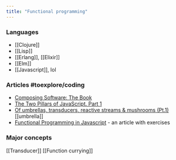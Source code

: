 ```yaml
---
title: "Functional programming"
---
```


### Languages
- [[Clojure]]
- [[Lisp]]
- [[Erlang]], [[Elixir]]
- [[Elm]]
- [[Javascript]], lol

### Articles #toexplore/coding 
- [Composing Software: The Book](https://medium.com/javascript-scene/composing-software-the-book-f31c77fc3ddc)
- [The Two Pillars of JavaScript. Part 1](https://medium.com/javascript-scene/the-two-pillars-of-javascript-ee6f3281e7f3)
- [Of umbrellas, transducers, reactive streams & mushrooms (Pt.1)](https://medium.com/@thi.ng/of-umbrellas-transducers-reactive-streams-mushrooms-pt-1-a8717ce3a170) [[umbrella]]
- [Functional Programming in Javascript](http://reactivex.io/learnrx/) - an article with exercises

### Major concepts
[[Transducer]]
[[Function currying]]
